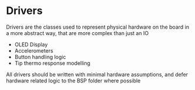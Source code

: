 # Drivers

Drivers are the classes used to represent physical hardware on the board in a more abstract way, that are more complex than just an IO

* OLED Display
* Accelerometers
* Button handling logic
* Tip thermo response modelling

All drivers should be written with minimal hardware assumptions, and defer hardware related logic to the BSP folder where possible